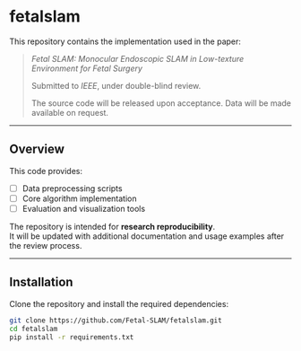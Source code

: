 # fetalslam

This repository contains the implementation used in the paper:

> *Fetal SLAM: Monocular Endoscopic SLAM in Low-texture Environment for Fetal Surgery*
> 
> Submitted to *IEEE*, under double-blind review.
> 
> The source code will be released upon acceptance. Data will be made available on request.

---

## Overview

This code provides:
- [ ] Data preprocessing scripts  
- [ ] Core algorithm implementation  
- [ ] Evaluation and visualization tools  

The repository is intended for **research reproducibility**.  
It will be updated with additional documentation and usage examples after the review process.

---

## Installation

Clone the repository and install the required dependencies:

```bash
git clone https://github.com/Fetal-SLAM/fetalslam.git
cd fetalslam
pip install -r requirements.txt
